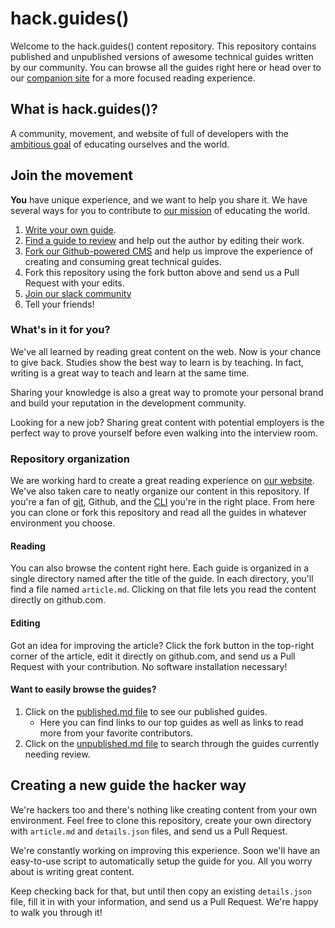 # hack.guides()

Welcome to the hack.guides() content repository.  This repository contains published and unpublished versions of awesome technical guides written by our community.  You can browse all the guides right here or head over to our [companion site](http://www.pluralsight.com/guides) for a more focused reading experience.

## What is hack.guides()?

A community, movement, and website of full of developers with the [ambitious goal](http://www.tutorials.pluralsight.com/faq) of educating ourselves and the world.

## Join the movement

**You** have unique experience, and we want to help you share it.  We have several ways for you to contribute to [our mission](http://tutorials.pluralsight.com/faq) of educating the world.

1. [Write your own guide](http://tutorials.pluralsight.com/write/).
2. [Find a guide to review](http://tutorials.pluralsight.com/review) and help out the author by editing their work.
3. [Fork our Github-powered CMS](https://github.com/pluralsight/guides-cms) and help us improve the experience of creating and consuming great technical guides.
4. Fork this repository using the fork button above and send us a Pull Request with your edits.
5. [Join our slack community](https://hackguides.slack.com/)
6. Tell your friends!

### What's in it for you?

We've all learned by reading great content on the web.  Now is your chance to give back.  Studies show the best way to learn is by teaching.  In fact, writing is a great way to teach and learn at the same time.

Sharing your knowledge is also a great way to promote your personal brand and build your reputation in the development community.

Looking for a new job?  Sharing great content with potential employers is the perfect way to prove yourself before even walking into the interview room.

### Repository organization

We are working hard to create a great reading experience on [our website](http://www.pluralsight.com/guides).  We've also taken care to neatly organize our content in this repository.  If you're a fan of [git](http://www.git-scm.com), Github, and the [CLI](https://en.wikipedia.org/wiki/Command-line_interface) you're in the right place.  From here you can clone or fork this repository and read all the guides in whatever environment you choose.

#### Reading

You can also browse the content right here.  Each guide is organized in a single directory named after the title of the guide.  In each directory, you'll find a file named `article.md`.  Clicking on that file lets you read the content directly on github.com.

#### Editing

Got an idea for improving the article? Click the fork button in the top-right corner of the article, edit it directly on github.com, and send us a Pull Request with your contribution.  No software installation necessary!

#### Want to easily browse the guides?

1. Click on the [published.md file](https://github.com/pluralsight/guides/blob/master/published.md) to see our published guides.
    - Here you can find links to our top guides as well as links to read more from your favorite contributors.
2. Click on the [unpublished.md file](https://github.com/pluralsight/guides/blob/master/unpublished.md) to search through the guides currently needing review.

## Creating a new guide the hacker way

We're hackers too and there's nothing like creating content from your own environment.  Feel free to clone this repository, create your own directory with `article.md` and `details.json` files, and send us a Pull Request.

We're constantly working on improving this experience.  Soon we'll have an easy-to-use script to automatically setup the guide for you. All you worry about is writing great content.

Keep checking back for that, but until then copy an existing `details.json` file, fill it in with your information, and send us a Pull Request.  We're happy to walk you through it!
